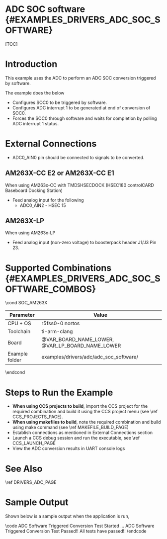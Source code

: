 # ADC SOC software {#EXAMPLES_DRIVERS_ADC_SOC_SOFTWARE}

[TOC]

# Introduction

This example uses the ADC to perform an ADC SOC conversion triggered by software.

The example does the below
- Configures SOC0 to be triggered by software.
- Configures ADC interrupt 1 to be generated at end of conversion of SOC0.
- Forces the SOC0 through software and waits for completion by polling ADC interrupt 1 status.

# External Connections
- ADC0_AIN0 pin should be connected to signals to be converted.

## AM263X-CC E2 or AM263X-CC E1
When using AM263x-CC with TMDSHSECDOCK (HSEC180 controlCARD Baseboard Docking Station)
- Feed analog input for the following
    - ADC0_AIN2 - HSEC 15

## AM263X-LP
When using AM263x-LP
- Feed analog input (non-zero voltage) to boosterpack header J1/J3 Pin 23.

# Supported Combinations {#EXAMPLES_DRIVERS_ADC_SOC_SOFTWARE_COMBOS}

\cond SOC_AM263X

 Parameter      | Value
 ---------------|-----------
 CPU + OS       | r5fss0-0 nortos
 Toolchain      | ti-arm-clang
 Board          | @VAR_BOARD_NAME_LOWER, @VAR_LP_BOARD_NAME_LOWER
 Example folder | examples/drivers/adc/adc_soc_software/

\endcond

# Steps to Run the Example

- **When using CCS projects to build**, import the CCS project for the required combination
  and build it using the CCS project menu (see \ref CCS_PROJECTS_PAGE).
- **When using makefiles to build**, note the required combination and build using
  make command (see \ref MAKEFILE_BUILD_PAGE)
- Establish connections as mentioned in External Connections section
- Launch a CCS debug session and run the executable, see \ref CCS_LAUNCH_PAGE
- View the ADC conversion results in UART console logs

# See Also

\ref DRIVERS_ADC_PAGE

# Sample Output

Shown below is a sample output when the application is run,

\code
ADC Software Triggered Conversion Test Started ...
ADC Software Triggered Conversion Test Passed!!
All tests have passed!!
\endcode

